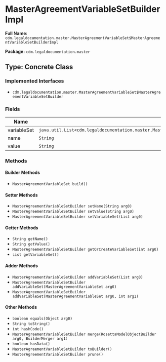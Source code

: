 # MasterAgreementVariableSetBuilderImpl

**Full Name:** `cdm.legaldocumentation.master.MasterAgreementVariableSet$MasterAgreementVariableSetBuilderImpl`

**Package:** `cdm.legaldocumentation.master`

## Type: Concrete Class

### Implemented Interfaces

- `cdm.legaldocumentation.master.MasterAgreementVariableSet$MasterAgreementVariableSetBuilder`

### Fields

| Name | Type | Description |
|------|------|-------------|
| variableSet | `java.util.List<cdm.legaldocumentation.master.MasterAgreementVariableSet$MasterAgreementVariableSetBuilder>` |  |
| name | `String` |  |
| value | `String` |  |

### Methods

#### Builder Methods

- `MasterAgreementVariableSet build()`

#### Setter Methods

- `MasterAgreementVariableSetBuilder setName(String arg0)`
- `MasterAgreementVariableSetBuilder setValue(String arg0)`
- `MasterAgreementVariableSetBuilder setVariableSet(List arg0)`

#### Getter Methods

- `String getName()`
- `String getValue()`
- `MasterAgreementVariableSetBuilder getOrCreateVariableSet(int arg0)`
- `List getVariableSet()`

#### Adder Methods

- `MasterAgreementVariableSetBuilder addVariableSet(List arg0)`
- `MasterAgreementVariableSetBuilder addVariableSet(MasterAgreementVariableSet arg0)`
- `MasterAgreementVariableSetBuilder addVariableSet(MasterAgreementVariableSet arg0, int arg1)`

#### Other Methods

- `boolean equals(Object arg0)`
- `String toString()`
- `int hashCode()`
- `MasterAgreementVariableSetBuilder merge(RosettaModelObjectBuilder arg0, BuilderMerger arg1)`
- `boolean hasData()`
- `MasterAgreementVariableSetBuilder toBuilder()`
- `MasterAgreementVariableSetBuilder prune()`

